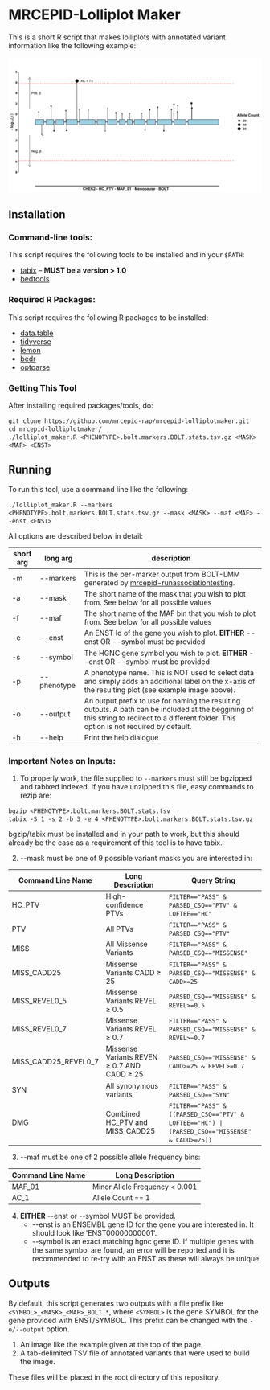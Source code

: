 # MRCEPID-Lolliplot Maker

This is a short R script that makes lolliplots with annotated variant information like the following example:

![](https://github.com/mrcepid-rap/mrcepid-lolliplotmaker/blob/main/sample_images/CHEK2_sample.png)

## Installation

### Command-line tools:

This script requires the following tools to be installed and in your `$PATH`:

* [tabix](http://www.htslib.org/doc/tabix.html) – **MUST be a version > 1.0**
* [bedtools](https://bedtools.readthedocs.io/en/latest/)

### Required R Packages:

This script requires the following R packages to be installed:

* [data.table](https://cran.r-project.org/web/packages/data.table/index.html)
* [tidyverse](https://cran.r-project.org/web/packages/tidyverse/index.html)
* [lemon](https://cran.r-project.org/web/packages/lemon/index.html)
* [bedr](https://cran.r-project.org/web/packages/bedr/index.html)
* [optparse](https://cran.r-project.org/web/packages/optparse/index.html)

### Getting This Tool

After installing required packages/tools, do:

```
git clone https://github.com/mrcepid-rap/mrcepid-lolliplotmaker.git
cd mrcepid-lolliplotmaker/
./lolliplot_maker.R <PHENOTYPE>.bolt.markers.BOLT.stats.tsv.gz <MASK> <MAF> <ENST>
```

## Running

To run this tool, use a command line like the following:

```
./lolliplot_maker.R --markers <PHENOTYPE>.bolt.markers.BOLT.stats.tsv.gz --mask <MASK> --maf <MAF> --enst <ENST>
```

All options are described below in detail:

| short arg | long arg    | description                                                                                                                                                                                 |
|-----------|-------------|---------------------------------------------------------------------------------------------------------------------------------------------------------------------------------------------|
| -m        | --markers   | This is the per-marker output from BOLT-LMM generated by [mrcepid-runassociationtesting](https://github.com/mrcepid-rap/mrcepid-runassociationtesting).                                     |
| -a        | --mask      | The short name of the mask that you wish to plot from. See below for all possible values                                                                                                    |
| -f        | --maf       | The short name of the MAF bin that you wish to plot from. See below for all possible values                                                                                                 | 
| -e        | --enst      | An ENST Id of the gene you wish to plot. **EITHER** --enst OR --symbol must be provided                                                                                                     |
| -s        | --symbol    | The HGNC gene symbol you wish to plot. **EITHER** --enst OR --symbol must be provided                                                                                                       | 
| -p        | --phenotype | A phenotype name. This is NOT used to select data and simply adds an additional label on the x-axis of the resulting plot (see example image above).                                        |
| -o        | --output    | An output prefix to use for naming the resulting outputs. A path can be included at the beggining of this string to redirect to a different folder. This option is not required by default. |
| -h        | --help      | Print the help dialogue                                                                                                                                                                     |

### Important Notes on Inputs:

1. To properly work, the file supplied to `--markers` must still be bgzipped and tabixed indexed. If you have unzipped this file, easy commands to rezip are:

```
bgzip <PHENOTYPE>.bolt.markers.BOLT.stats.tsv
tabix -S 1 -s 2 -b 3 -e 4 <PHENOTYPE>.bolt.markers.BOLT.stats.tsv.gz
```

bgzip/tabix must be installed and in your path to work, but this should already be the case as a requirement of this tool is to have tabix.

2. --mask must be one of 9 possible variant masks you are interested in:

| Command Line Name    | Long Description                            | Query String                                                                                                  |
|----------------------|---------------------------------------------|---------------------------------------------------------------------------------------------------------------|
| HC_PTV               | High-confidence PTVs                        | `FILTER=="PASS" & PARSED_CSQ=="PTV" & LOFTEE=="HC"`                                                           |
| PTV                  | All PTVs                                    | `FILTER=="PASS" & PARSED_CSQ=="PTV"`                                                                          |
| MISS                 | All  Missense Variants                      | `FILTER=="PASS" & PARSED_CSQ=="MISSENSE"`                                                                     |
| MISS_CADD25          | Missense Variants CADD ≥ 25                 | `FILTER=="PASS" & PARSED_CSQ=="MISSENSE" & CADD>=25`                                                          |
| MISS_REVEL0_5        | Missense Variants REVEL ≥ 0.5               | `PARSED_CSQ=="MISSENSE" & REVEL>=0.5`                                                                         |
| MISS_REVEL0_7        | Missense Variants REVEL ≥ 0.7               | `FILTER=="PASS" & PARSED_CSQ=="MISSENSE" & REVEL>=0.7`                                                        |
| MISS_CADD25_REVEL0_7 | Missense Variants REVEN ≥ 0.7 AND CADD ≥ 25 | `PARSED_CSQ=="MISSENSE" & CADD>=25 & REVEL>=0.7`                                                              |
| SYN                  | All synonymous variants                     | `FILTER=="PASS" & PARSED_CSQ=="SYN"`                                                                          |
| DMG                  | Combined HC_PTV and MISS_CADD25             | <code>FILTER=="PASS" & ((PARSED_CSQ=="PTV" & LOFTEE=="HC") &#124; (PARSED_CSQ=="MISSENSE" & CADD>=25))</code> |

3. --maf must be one of 2 possible allele frequency bins:

| Command Line Name | Long Description               |
|-------------------|--------------------------------|
| MAF_01            | Minor Allele Frequency < 0.001 |
| AC_1              | Allele Count == 1              |

4. **EITHER** --enst or --symbol MUST be provided.
   + --enst is an ENSEMBL gene ID for the gene you are interested in. It should look like 'ENST00000000001'.
   + --symbol is an exact matching hgnc gene ID. If multiple genes with the same symbol are found, an error will be
        reported and it is recommended to re-try with an ENST as these will always be unique.

## Outputs

By default, this script generates two outputs with a file prefix like `<SYMBOL>_<MASK>_<MAF>_BOLT.*`, where `<SYMBOL>` 
is the gene SYMBOL for the gene provided with ENST/SYMBOL. This prefix can be changed with the `-o/--output` option. 

1. An image like the example given at the top of the page.
2. A tab-delimited TSV file of annotated variants that were used to build the image.

These files will be placed in the root directory of this repository.
